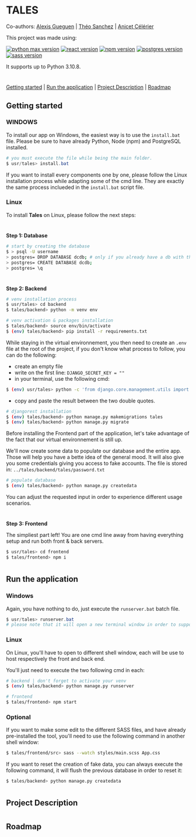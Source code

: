 # TALES

Co-authors: [Alexis Gueguen](https://github.com/awgueguen) | [Théo Sanchez](https://github.com/Theo-Sanchez) | [Anicet Célérier](https://github.com/AnicetCelerier)

This project was made using:

[![python max version](https://img.shields.io/badge/Python-3.10.8-green.svg)](https://shields.io/)
[![react version](https://img.shields.io/badge/react-11.9.0-lightblue.svg)](https://shields.io/)
[![npm version](https://img.shields.io/badge/npm-8.19.2-blue.svg)](https://shields.io/)
[![postgres version](https://img.shields.io/badge/PostgreSQL-14.2-yellow.svg)](https://shields.io/)
[![sass version](https://img.shields.io/badge/sass-1.52-pink.svg)](https://shields.io/)

It supports up to Python 3.10.8.

#

[Getting started](#getting-started) | [Run the application](#run-the-application) | [Project Description](#) | [Roadmap](#)

## Getting started

### WINDOWS

To install our app on Windows, the easiest way is to use the `install.bat` file. Please be sure to have already Python, Node (npm) and PostgreSQL installed.

```powershell
# you must execute the file while being the main folder.
$ usr/tales> install.bat
```

If you want to install every components one by one, please follow the Linux installation process while adapting some of the cmd line.
They are exactly the same process inclueded in the `install.bat` script file.

### Linux

To install **Tales** on Linux, please follow the next steps:

#

**Step 1: Database**

```bash
# start by creating the database
$ > psql -U username
> postgres= DROP DATABASE dcdb; # only if you already have a db with the same name
> postgres= CREATE DATABASE dcdb;
> postgres= \q
```

#

**Step 2: Backend**

```bash
# venv installation process
$ usr/tales> cd backend
$ tales/backend> python -m venv env

# venv activation & packages installation
$ tales/backend> source env/bin/activate
$ (env) tales/backend> pip install -r requirements.txt
```

While staying in the virtual environnement, you then need to create an `.env` file at the root of the project, if you don't know what process to follow, you can do the following:

-   create an empty file
-   write on the first line: `DJANGO_SECRET_KEY = ""`
-   in your terminal, use the following cmd:

```bash
$ (env) usr/tales> python -c 'from django.core.management.utils import get_random_secret_key; print(get_random_secret_key())'
```

-   copy and paste the result between the two double quotes.

```bash
# djangorest installation
$ (env) tales/backend> python manage.py makemigrations tales
$ (env) tales/backend> python manage.py migrate
```

Before installing the Frontend part of the application, let's take advantage of the fact that our virtual environnement is still up.

We'll now create some data to populate our database and the entire app. Those will help you have a bette idea of the general mood. It will also give you some credentials giving you access to fake accounts. The file is stored in: `../tales/backend/tales/password.txt`

```bash
# populate database
$ (env) tales/backend> python manage.py createdata
```

You can adjust the requested input in order to experience different usage scenarios.

#

**Step 3: Frontend**

The simpliest part left! You are one cmd line away from having everything setup and run both front & back servers.

```bash
$ usr/tales> cd frontend
$ tales/frontend> npm i
```

#

## Run the application

### Windows

Again, you have nothing to do, just execute the `runserver.bat` batch file.

```powershell
$ usr/tales> runserver.bat
# please note that it will open a new terminal window in order to support the two servers running.
```

### Linux

On Linux, you'll have to open to different shell window, each will be use to host respectively the front and back end.

You'll just need to execute the two following cmd in each:

```bash
# backend | don't forget to activate your venv
$ (env) tales/backend> python manage.py runserver
```

```bash
# frontend
$ tales/frontend> npm start
```

### Optional

If you want to make some edit to the different SASS files, and have already pre-installed the tool, you'll need to use the following command in another shell window:

```bash
$ tales/frontend/src> sass --watch styles/main.scss App.css
```

If you want to reset the creation of fake data, you can always execute the following command, it will flush the previous database in order to reset it:

```bash
$ tales/backend> python manage.py createdata
```

#

## Project Description

#

## Roadmap

#
